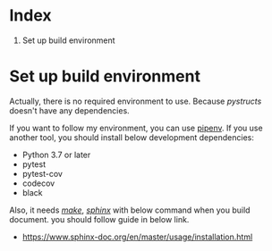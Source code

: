 # Index

1. Set up build environment


# Set up build environment

Actually, there is no required environment to use.
Because *pystructs* doesn't have any dependencies.

If you want to follow my environment, you can use [pipenv].
If you use another tool, you should install below development dependencies:

- Python 3.7 or later
- pytest
- pytest-cov
- codecov
- black

Also, it needs *[make]*, *[sphinx]* with below command
when you build document. you should follow guide in below link.

- https://www.sphinx-doc.org/en/master/usage/installation.html


[make]: https://www.gnu.org/software/make
[sphinx]: https://www.sphinx-doc.org/
[pipenv]: https://github.com/pypa/pipenv
